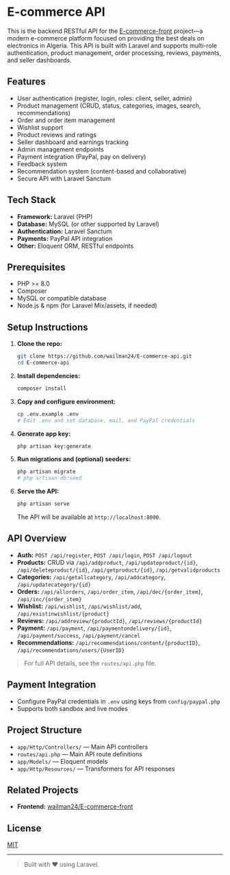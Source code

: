 # E-commerce API

This is the backend RESTful API for the [E-commerce-front](https://github.com/wailman24/E-commerce-front) project—a modern e-commerce platform focused on providing the best deals on electronics in Algeria. This API is built with Laravel and supports multi-role authentication, product management, order processing, reviews, payments, and seller dashboards.

## Features

- User authentication (register, login, roles: client, seller, admin)
- Product management (CRUD, status, categories, images, search, recommendations)
- Order and order item management
- Wishlist support
- Product reviews and ratings
- Seller dashboard and earnings tracking
- Admin management endpoints
- Payment integration (PayPal, pay on delivery)
- Feedback system
- Recommendation system (content-based and collaborative)
- Secure API with Laravel Sanctum

## Tech Stack

- **Framework:** Laravel (PHP)
- **Database:** MySQL (or other supported by Laravel)
- **Authentication:** Laravel Sanctum
- **Payments:** PayPal API integration
- **Other:** Eloquent ORM, RESTful endpoints

## Prerequisites

- PHP >= 8.0
- Composer
- MySQL or compatible database
- Node.js & npm (for Laravel Mix/assets, if needed)

## Setup Instructions

1. **Clone the repo:**
   ```bash
   git clone https://github.com/wailman24/E-commerce-api.git
   cd E-commerce-api
   ```

2. **Install dependencies:**
   ```bash
   composer install
   ```

3. **Copy and configure environment:**
   ```bash
   cp .env.example .env
   # Edit .env and set database, mail, and PayPal credentials
   ```

4. **Generate app key:**
   ```bash
   php artisan key:generate
   ```

5. **Run migrations and (optional) seeders:**
   ```bash
   php artisan migrate
   # php artisan db:seed
   ```

6. **Serve the API:**
   ```bash
   php artisan serve
   ```
   The API will be available at `http://localhost:8000`.

## API Overview

- **Auth:** `POST /api/register`, `POST /api/login`, `POST /api/logout`
- **Products:** CRUD via `/api/addproduct`, `/api/updateproduct/{id}`, `/api/deleteproduct/{id}`, `/api/getproduct/{id}`, `/api/getvalidproducts`
- **Categories:** `/api/getallcategory`, `/api/addcategory`, `/api/updatecategory/{id}`
- **Orders:** `/api/allorders`, `/api/order_item`, `/api/dec/{order_item}`, `/api/inc/{order_item}`
- **Wishlist:** `/api/wishlist`, `/api/wishlist/add`, `/api/existinwishlist/{product}`
- **Reviews:** `/api/addreview/{productId}`, `/api/reviews/{productId}`
- **Payment:** `/api/payment`, `/api/paymentondelivery/{id}`, `/api/payment/success`, `/api/payment/cancel`
- **Recommendations:** `/api/recommendations/content/{productID}`, `/api/recommendations/users/{UserID}`

> For full API details, see the `routes/api.php` file.

## Payment Integration

- Configure PayPal credentials in `.env` using keys from `config/paypal.php`
- Supports both sandbox and live modes

## Project Structure

- `app/Http/Controllers/` — Main API controllers
- `routes/api.php` — Main API route definitions
- `app/Models/` — Eloquent models
- `app/Http/Resources/` — Transformers for API responses

## Related Projects

- **Frontend:** [wailman24/E-commerce-front](https://github.com/wailman24/E-commerce-front)

## License

[MIT](LICENSE)

---

> Built with ❤️ using Laravel.
